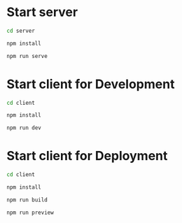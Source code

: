 # Start server

```sh
cd server
```

```sh
npm install
```

```sh
npm run serve
```

# Start client for Development

```sh
cd client
```

```sh
npm install
```

```sh
npm run dev
```

# Start client for Deployment

```sh
cd client
```

```sh
npm install
```

```sh
npm run build
```

```sh
npm run preview
```
